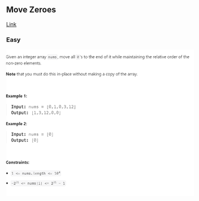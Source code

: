 ##  Move Zeroes

[Link](https://leetcode.com/problems/move-zeroes/description/)

### Easy

![Alt text](image.png)